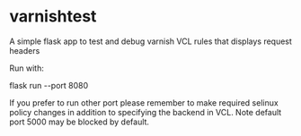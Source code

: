 # varnishtest
A simple flask app to test and debug varnish VCL rules that displays request headers

Run with:

flask run --port 8080

If you prefer to run other port please remember to make required selinux policy changes
in addition to specifying the backend in VCL. Note default port 5000 may be blocked by default.
